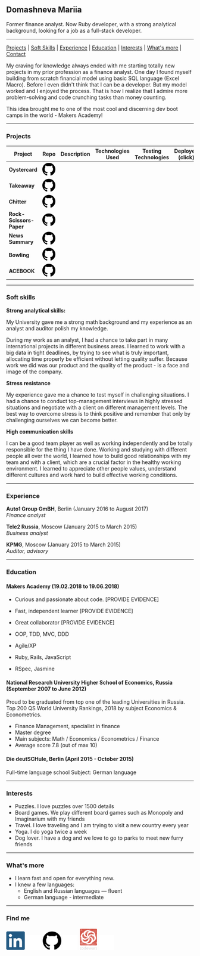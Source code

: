 ## Domashneva Mariia

Former finance analyst. Now Ruby developer, with a strong analytical background, looking for a job as a full-stack developer.

****

[Projects](#projects) | [Soft Skills](#soft-skills) | [Experience](#experience) | [Education](#education) | [Interests](#interests) | [What's more](#whats_more) | [Contact](#contact)

My craving for knowledge always ended with me starting totally new projects in my prior profession as a finance analyst.
One day I found myself building from scratch financial model using basic SQL language (Excel Macro). Before I even didn't think that I can be a developer. But my model worked and I enjoyed the process. That is how I realize that I admire more problem-solving and code crunching tasks than money counting.

This idea brought me to one of the most cool and discerning dev boot camps in the world - Makers Academy!

***

### <a name="projects">Projects</a>

Project | Repo | Description | Technologies Used| Testing Technologies | Deployed (click)
--- | --- | --- | --- | --- | ---
**Oystercard** |  <a href="https://github.com/MaryDomashneva/oystercard"><img src="logos/github.png" width="40"></a> |  |  |  |  |
**Takeaway** |  <a href="https://github.com/MaryDomashneva/takeaway-challenge"><img src="logos/github.png" width="40"></a> |  |  |  |  |
**Chitter** |  <a href="https://github.com/MaryDomashneva/chitter-challenge"><img src="logos/github.png" width="40"></a> |  |  |  |  |
**Rock-Scissors-Paper** |  <a href="https://github.com/MaryDomashneva/rps-challenge"><img src="logos/github.png" width="40"></a> |  |  |  |  |
**News Summary** |  <a href="https://github.com/MaryDomashneva/news-summary-challenged"><img src="logos/github.png" width="40"></a> |  |  |  |  |
**Bowling** |  <a href="https://github.com/MaryDomashneva/bowling-challeng"><img src="logos/github.png" width="40"></a> |  |  |  |  |
**ACEBOOK** |  <a href="https://github.com/blarvin/TEAM-MALN-ACEBOOK"><img src="logos/github.png" width="40"></a> |  |  |  |  |

***

### <a name="soft-skills">Soft skills</a>

  **Strong analytical skills:**

  My University gave me a strong math background and my experience as an analyst and auditor polish my knowledge.

  During my work as an analyst, I had a chance to take part in many international projects in different business areas.
  I learned to work with a big data in tight deadlines, by trying to see what is truly important,
  allocating time properly be efficient without letting quality suffer.
  Because work we did was our product and the quality of the product - is a face and image of the company.

  **Stress resistance**

  My experience gave me a chance to test myself in challenging situations.
  I had a chance to conduct top-management interviews in highly stressed situations and
  negotiate with a client on different management levels.
  The best way to overcome stress is to think positive and remember that only by challenging ourselves we can become better.

  **High communication skills**

  I can be a good team player as well as working independently and be totally responsible for the thing I have done.
  Working and studying with different people all over the world,
  I learned how to build good relationships with my team and with a client,
  which are a crucial factor in the healthy working environment.
  I learned to appreciate other people values, understand different cultures and work hard to build effective working conditions.

***

### <a name="experience">Experience</a>

**Auto1 Group GmBH**, Berlin (January 2016 to August 2017)    
*Finance analyst*

**Tele2 Russia**, Moscow (January 2015 to March 2015)   
*Business analyst*

**KPMG**, Moscow (January 2015 to March 2015)   
*Auditor, advisory*

***

### <a name="education">Education</a>

#### Makers Academy (19.02.2018 to 19.06.2018)

- Curious and passionate about code. [PROVIDE EVIDENCE]
- Fast, independent learner [PROVIDE EVIDENCE]
- Great collaborator [PROVIDE EVIDENCE]

- OOP, TDD, MVC, DDD
- Agile/XP
- Ruby, Rails, JavaScript
- RSpec, Jasmine

#### National Research University Higher School of Economics, Russia (September 2007 to June 2012)

Proud to be graduated from top one of the leading Universities in Russia.
Top 200 QS World University Rankings, 2018 by subject Economics & Econometrics.

- Finance Management, specialist in finance
- Master degree
- Main subjects: Math / Economics / Econometrics / Finance
- Average score 7.8 (out of max 10)

#### Die deutSCHule, Berlin (April 2015 - October 2015)

Full-time language school
Subject: German language

***

### <a name="interests">Interests</a>

* Puzzles. I love puzzles over 1500 details
* Board games. We play different board games such as Monopoly and Imaginarium with my friends
* Travel. I love traveling and I am trying to visit a new country every year
* Yoga. I do yoga twice a week
* Dog lover. I have a dog and we love to go to parks to meet new furry friends

***

### <a name="whats_more">What's more</a>
  * I learn fast and open for everything new.
  * I knew a few languages:
    * English and Russian languages — fluent
    * German language - intermediate
***

### <a name="contact">Find me</a>

<a href="https://www.linkedin.com/in/mariia-domashneva-087207128/"><img src="logos/linkedin.png" width="50"></a> <img src="logos/empty.png" width="40"> <a href="https://github.com/MaryDomashneva"><img src="logos/github.png" width="50"></a> <img src="logos/empty.png" width="40"> <a href="https://www.codewars.com/users/mary.domashneva"><img src="logos/codewars.png" width="50"></a> <img src="logos/empty.png" width="40">
